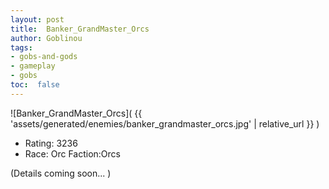 ```yaml
---
layout: post
title:  Banker_GrandMaster_Orcs
author: Goblinou
tags:
- gobs-and-gods
- gameplay
- gobs
toc:  false
---
```


![Banker_GrandMaster_Orcs]( {{ 'assets/generated/enemies/banker_grandmaster_orcs.jpg' | relative_url }} )
- Rating: 3236
- Race: Orc  Faction:Orcs

(Details coming soon... )